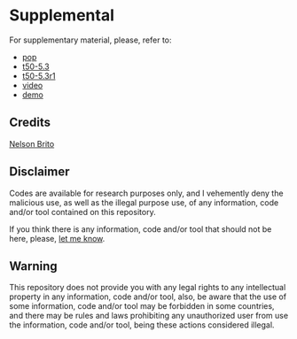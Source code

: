 # Supplemental
For supplementary material, please, refer to:
* [pop](https://github.com/nbrito/research/tree/master/pop)
* [t50-5.3](https://github.com/nbrito/source/tree/master/c/t50/5.3)
* [t50-5.3r1](https://github.com/nbrito/source/tree/master/c/t50/5.3r1)
* [video](https://www.youtube.com/watch?v=hT6y6FduIFY)
* [demo](https://www.youtube.com/watch?v=e1KaL15Br4Y)

## Credits
[Nelson Brito](mailto:nbrito@sekure.org)

## Disclaimer
Codes are available for research purposes only, and I vehemently deny the malicious use, as well as the illegal purpose use, of any information, code and/or tool contained on this repository.

If you think there is any information, code and/or tool that should not be here, please, [let me know](mailto:nbrito@sekure.org).

## Warning
This repository does not provide you with any legal rights to any intellectual property in any information, code and/or tool, also, be aware that the use of some information, code and/or tool may be forbidden in some countries, and there may be rules and laws prohibiting any unauthorized user from use the information, code and/or tool, being these actions considered illegal.
